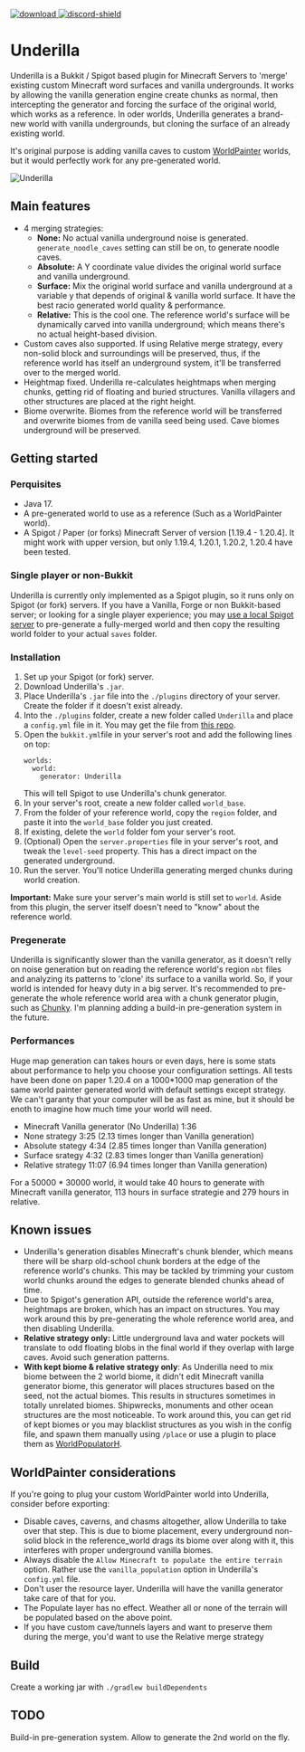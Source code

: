 [download]: https://img.shields.io/github/downloads/HydrolienF/Underilla/total
[downloadLink]: https://hangar.papermc.io/Hydrolien/Underilla
[discord-shield]: https://img.shields.io/discord/728592434577014825?label=discord
[discord-invite]: https://discord.gg/RPNbtRSFqG


[ ![download][] ][downloadLink]
[ ![discord-shield][] ][discord-invite]

# Underilla
Underilla is a Bukkit / Spigot based plugin for Minecraft Servers to 'merge' existing custom Minecraft word surfaces and vanilla undergrounds. It works by allowing the vanilla generation engine create chunks as normal, then intercepting the generator and forcing the surface of the original world, which works as a reference. In oder worlds, Underilla generates a brand-new world with vanilla undergrounds, but cloning the surface of an already existing world.

It's original purpose is adding vanilla caves to custom [WorldPainter](https://www.worldpainter.net/) worlds, but it would perfectly work for any pre-generated world.

![Underilla](https://github.com/HydrolienF/Underilla/assets/71718798/5d4c0812-443e-42db-90cf-a138f11ec6c9)


## Main features
- 4 merging strategies:
    - **None:** No actual vanilla underground noise is generated. `generate_noodle_caves` setting can still be on, to generate noodle caves.
    - **Absolute:** A Y coordinate value divides the original world surface and vanilla underground.
    - **Surface:** Mix the original world surface and vanilla underground at a variable y that depends of original & vanilla world surface. It have the best racio generated world quality & performance.
    - **Relative:** This is the cool one. The reference world's surface will be dynamically carved into vanilla underground; which means there's no actual height-based division.
- Custom caves also supported. If using Relative merge strategy, every non-solid block and surroundings will be preserved, thus, if the reference world has itself an underground system, it'll be transferred over to the merged world.
- Heightmap fixed. Underilla re-calculates heightmaps when merging chunks, getting rid of floating and buried structures. Vanilla villagers and other structures are placed at the right height.
- Biome overwrite. Biomes from the reference world will be transferred and overwrite biomes from de vanilla seed being used. Cave biomes underground will be preserved.

## Getting started
### Perquisites

- Java 17.
- A pre-generated world to use as a reference (Such as a WorldPainter world).
- A Spigot / Paper (or forks) Minecraft Server of version [1.19.4 - 1.20.4]. It might work with upper version, but only 1.19.4, 1.20.1, 1.20.2, 1.20.4 have been tested.

### Single player or non-Bukkit
Underilla is currently only implemented as a Spigot plugin, so it runs only on Spigot (or fork) servers. If you have a Vanilla, Forge or non Bukkit-based server; or looking for a single player experience; you may [use a local Spigot server](https://www.spigotmc.org/wiki/spigot-installation/) to pre-generate a fully-merged world and then copy the resulting world folder to your actual `saves` folder.

### Installation

1. Set up your Spigot (or fork) server.
2. Download Underilla's `.jar`.
3. Place Underilla's `.jar` file into the `./plugins` directory of your server. Create the folder if it doesn't exist already.
4. Into the `./plugins` folder, create a new folder called `Underilla` and place a `config.yml` file in it. You may get the file from [this repo](Underilla-Spigot/src/main/resources/config.yml).
5. Open the `bukkit.yml`file in your server's root and add the following lines on top:
   ```
   worlds:
     world:
       generator: Underilla
   ```
   This will tell Spigot to use Underilla's chunk generator.
6. In your server's root, create a new folder called `world_base`.
7. From the folder of your reference world, copy the `region` folder, and paste it into the `world_base` folder you just created.
8. If existing, delete the `world` folder fom your server's root.
9. (Optional) Open the `server.properties` file in your server's root, and tweak the `level-seed` property. This has a direct impact on the generated underground.
10. Run the server.
    You'll notice Underilla generating merged chunks during world creation.

**Important:** Make sure your server's main world is still set to `world`. Aside from this plugin, the server itself doesn't need to "know" about the reference world.

### Pregenerate
Underilla is significantly slower than the vanilla generator, as it doesn't relly on noise generation but on reading the reference world's region `nbt` files and analyzing its patterns to 'clone' its surface to a vanilla world. So, if your world is intended for heavy duty in a big server. It's recommended to pre-generate the whole reference world area with a chunk generator plugin, such as [Chunky](https://www.spigotmc.org/resources/chunky.81534/). I'm planning adding a build-in pre-generation system in the future.

### Performances
Huge map generation can takes hours or even days, here is some stats about performance to help you choose your configuration settings.
All tests have been done on paper 1.20.4 on a 1000*1000 map generation of the same world painter generated world with default settings except strategy. We can't garanty that your computer will be as fast as mine, but it should be enoth to imagine how much time your world will need.
- Minecraft Vanilla generator (No Underilla) 1:36
- None strategy 3:25 (2.13 times longer than Vanilla generation)
- Absolute stategy 4:34 (2.85 times longer than Vanilla generation)
- Surface srategy 4:32 (2.83 times longer than Vanilla generation)
- Relative strategy 11:07 (6.94 times longer than Vanilla generation)

For a 50000 * 30000 world, it would take 40 hours to generate with Minecraft vanilla generator, 113 hours in surface strategie and 279 hours in relative.

## Known issues

- Underilla's generation disables Minecraft's chunk blender, which means there will be sharp old-school chunk borders at the edge of the reference world's chunks. This may be tackled by trimming your custom world chunks around the edges to generate blended chunks ahead of time.
- Due to Spigot's generation API, outside the reference world's area, heightmaps are broken, which has an impact on structures. You may work around this by pre-generating the whole reference world area, and then disabling Underilla.
- **Relative strategy only:** Little underground lava and water pockets will translate to odd floating blobs in the final world if they overlap with large caves. Avoid such generation patterns.
- **With kept biome & relative strategy only**: As Underilla need to mix biome between the 2 world biome, it didn't edit Minecraft vanilla generator biome, this generator will places structures based on the seed, not the actual biomes. This results in structures sometimes in totally unrelated biomes. Shipwrecks, monuments and other ocean structures are the most noticeable. To work around this, you can get rid of kept biomes or you may blacklist structures as you wish in the config file, and spawn them manually using `/place` or use a plugin to place them as [WorldPopulatorH](https://github.com/HydrolienF/WorldPopulatorH).

## WorldPainter considerations
If you're going to plug your custom WorldPainter world into Underilla, consider before exporting:
- Disable caves, caverns, and chasms altogether, allow Underilla to take over that step. This is due to biome placement, every underground non-solid block in the reference_world drags its biome over along with it, this interferes with proper underground vanilla biomes.
- Always disable the `Allow Minecraft to populate the entire terrain` option. Rather use the `vanilla_population` option in Underilla's `config.yml` file.
- Don't user the resource layer. Underilla will have the vanilla generator take care of that for you.
- The Populate layer has no effect. Weather all or none of the terrain will be populated based on the above point.
- If you have custom cave/tunnels layers and want to preserve them during the merge, you'd want to use the Relative merge strategy


## Build
Create a working jar with `./gradlew buildDependents`

## TODO
Build-in pre-generation system.
Allow to generate the 2nd world on the fly.
